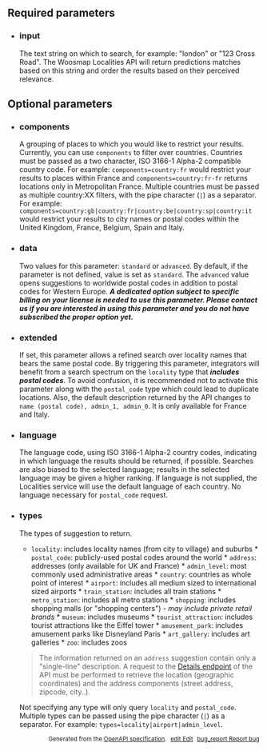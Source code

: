 <!--- This is a generated file, do not edit! -->
<!--- [START woosmap_http_parameters_localitiesautocomplete] -->
<h2 id="required-parameters">Required parameters</h2>

-   <h3 id="input">input</h3>

    The text string on which to search, for example: "london" or "123 Cross Road". The Woosmap Localities API will return predictions matches based on this string and order the results based on their perceived relevance.

<h2 id="optional-parameters">Optional parameters</h2>

-   <h3 id="components">components</h3>

    A grouping of places to which you would like to restrict your results. Currently, you can use `components` to filter over countries. Countries must be passed as a two character, ISO 3166-1 Alpha-2 compatible country code. For example: `components=country:fr` would restrict your results to places within France and `components=country:fr-fr` returns locations only in Metropolitan France. Multiple countries must be passed as multiple country:XX filters, with the pipe character (`|`) as a separator. For example: `components=country:gb|country:fr|country:be|country:sp|country:it` would restrict your results to city names or postal codes within the United Kingdom, France, Belgium, Spain and Italy.

-   <h3 id="data">data</h3>

    Two values for this parameter: `standard` or `advanced`. By default, if the parameter is not defined, value is set as `standard`. The `advanced` value opens suggestions to worldwide postal codes in addition to postal codes for Western Europe. ***A dedicated option subject to specific billing on your license is needed to use this parameter. Please contact us if you are interested in using this parameter and you do not have subscribed the proper option yet.***

-   <h3 id="extended">extended</h3>

    If set, this parameter allows a refined search over locality names that bears the same postal code. By triggering this parameter, integrators will benefit from a search spectrum on the `locality` type that ***includes postal codes***. To avoid confusion, it is recommended not to activate this parameter along with the `postal_code` type which could lead to duplicate locations. Also, the default description returned by the API changes to `name (postal code), admin_1, admin_0`. It is only available for France and Italy.

-   <h3 id="language">language</h3>

    The language code, using ISO 3166-1 Alpha-2 country codes, indicating in which language the results should be returned, if possible. Searches are also biased to the selected language; results in the selected language may be given a higher ranking. If language is not supplied, the Localities service will use the default language of each country. No language necessary for `postal_code` request.

-   <h3 id="types">types</h3>

    The types of suggestion to return.

    -   `locality`: includes locality names (from city to village) and suburbs \* `postal_code`: publicly-used postal codes around the world \* `address`: addresses (only available for UK and France) \* `admin_level`: most commonly used administrative areas \* `country`: countries as whole point of interest \* `airport`: includes all medium sized to international sized airports \* `train_station`: includes all train stations \* `metro_station`: includes all metro stations \* `shopping`: includes shopping malls (or "shopping centers") - *may include private retail brands* \* `museum`: includes museums \* `tourist_attraction`: includes tourist attractions like the Eiffel tower \* `amusement_park`: includes amusement parks like Disneyland Paris \* `art_gallery`: includes art galleries \* `zoo`: includes zoos

    > The information returned on an `address` suggestion contain only a "single-line" description. A request to the [Details endpoint](/products/localities/details/) of the API must be performed to retrieve the location (geographic coordinates) and the address components (street address, zipcode, city..).

    Not specifying any type will only query `locality` and `postal_code`. Multiple types can be passed using the pipe character (`|`) as a separator. For example: `types=locality|airport|admin_level`.


<p style="text-align: right; font-size: smaller;">Generated from the <a data-label="openapi-github" href="https://github.com/woosmap/openapi-specification" title="Woosmap OpenAPI Specification" class="external">OpenAPI specification</a>.
<a data-label="openapi-github-woosmap-http-parameters-localitiesautocomplete" data-action="edit" style="margin-left: 5px;" href="https://github.com/woosmap/openapi-specification/tree/main/specification/parameters" title="Edit on GitHub"><span class="material-icons">edit</span> Edit</a>
<a data-label="openapi-github-woosmap-http-parameters-localitiesautocomplete" data-action="bug" style="margin-left: 5px;" href="https://github.com/woosmap/openapi-specification/issues/new?assignees=&labels=type%3A+bug%2C+triage+me&template=bug_report.md&title=[parameters] Bug - /localities/autocomplete" title="File bug for parameters on GitHub"><span class="material-icons">bug_report</span> Report bug</a>
</p>

<!--- [END woosmap_http_parameters_localitiesautocomplete] -->